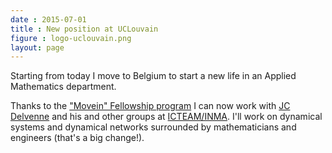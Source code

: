 ```yaml
---
date : 2015-07-01
title : New position at UCLouvain
figure : logo-uclouvain.png
layout: page
---
```


Starting from today I move to Belgium to start a new life in an Applied
Mathematics department.

Thanks to the ["Movein" Fellowship program](https://www.uclouvain.be/en-movein.html)
I can now work with [JC Delvenne](http://perso.uclouvain.be/jean-charles.delvenne/)
and his and other groups at [ICTEAM/INMA](http://www.uclouvain.be/en-icteam.html).
I'll work on dynamical systems and dynamical networks surrounded by
mathematicians and engineers (that's a big change!).


